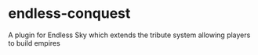 # endless-conquest
A plugin for Endless Sky which extends the tribute system allowing players to build empires
